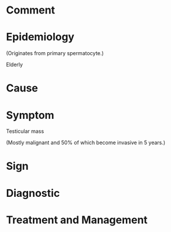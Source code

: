 # Comment

# Epidemiology

(Originates from primary spermatocyte.)

Elderly

# Cause

# Symptom

Testicular mass

(Mostly malignant and 50% of which become invasive in 5 years.)

# Sign

# Diagnostic

# Treatment and Management
